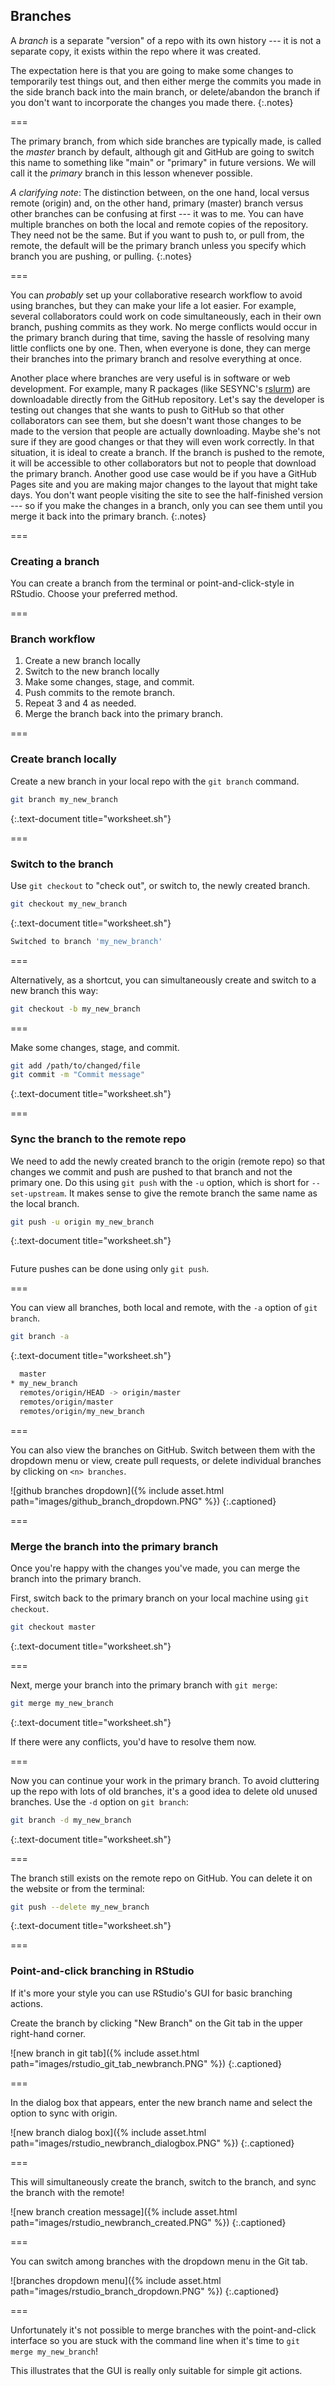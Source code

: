 ---
---

## Branches

A *branch* is a separate "version" of a repo with its own history --- it is not a separate copy, it exists within the repo where it was created.

The expectation here is that you are going to make some changes to temporarily test things out, and then either merge the
commits you made in the side branch back into the main branch, or delete/abandon the branch if you don't want to incorporate
the changes you made there.
{:.notes}

===

The primary branch, from which side branches are typically made, is called the *master* branch by default, although git and
GitHub are going to switch this name to something like "main" or "primary" in future versions. We will call it the *primary*
branch in this lesson whenever possible.

*A clarifying note*: The distinction between, on the one hand, local versus remote (origin) and, on the other hand, primary
(master) branch versus other branches can be confusing at first --- it was to me. You can have multiple branches on both the
local and remote copies of the repository. They need not be the same. But if you want to push to, or pull from, the remote, the
default will be the primary branch unless you specify which branch you are pushing, or pulling.
{:.notes}

===

You can *probably* set up your collaborative research workflow to avoid using branches, but they can make your life a lot
easier. For example, several collaborators could work on code simultaneously, each in their own branch, pushing commits as they
work. No merge conflicts would occur in the primary branch during that time, saving the hassle of resolving many little
conflicts one by one. Then, when everyone is done, they can merge their branches into the primary branch and resolve everything
at once.

Another place where branches are very useful is in software or web development. For example, many R packages (like SESYNC's
[rslurm](https://cyberhelp.sesync.org/rslurm)) are downloadable directly from the GitHub repository. Let's say the developer is
testing out changes that she wants to push to GitHub so that other collaborators can see them, but she doesn't want those
changes to be made to the version that people are actually downloading. Maybe she's not sure if they are good changes or that
they will even work correctly. In that situation, it is ideal to create a branch. If the branch is pushed to the remote, it
will be accessible to other collaborators but not to people that download the primary branch. Another good use case would be if
you have a GitHub Pages site and you are making major changes to the layout that might take days. You don't want people
visiting the site to see the half-finished version --- so if you make the changes in a branch, only you can see them until you
merge it back into the primary branch.
{:.notes}

===

### Creating a branch

You can create a branch from the terminal or point-and-click-style in RStudio. Choose your preferred method.

===

### Branch workflow

1. Create a new branch locally
1. Switch to the new branch locally
1. Make some changes, stage, and commit.
1. Push commits to the remote branch.
1. Repeat 3 and 4 as needed.
1. Merge the branch back into the primary branch.

===

### Create branch locally

Create a new branch in your local repo with the `git branch` command.

~~~bash
git branch my_new_branch
~~~
{:.text-document title="worksheet.sh"}

===

### Switch to the branch

Use `git checkout` to "check out", or switch to, the newly created branch.

~~~bash
git checkout my_new_branch
~~~
{:.text-document title="worksheet.sh"}

~~~bash
Switched to branch 'my_new_branch'
~~~

===

Alternatively, as a shortcut, you can simultaneously create and switch to a new branch this way:

~~~bash
git checkout -b my_new_branch
~~~

===

Make some changes, stage, and commit.

~~~bash
git add /path/to/changed/file
git commit -m "Commit message"
~~~
{:.text-document title="worksheet.sh"}

===

### Sync the branch to the remote repo

We need to add the newly created branch to the origin (remote repo) so that changes we commit and push
are pushed to that branch and not the primary one. Do this using `git push` with the `-u` option,
which is short for `--set-upstream`. It makes sense to give the remote branch the same name as the 
local branch.

~~~bash
git push -u origin my_new_branch
~~~
{:.text-document title="worksheet.sh"}

~~~bash

~~~

Future pushes can be done using only `git push`.

===

You can view all branches, both local and remote, with the `-a` option of `git branch`.

~~~bash
git branch -a
~~~
{:.text-document title="worksheet.sh"}

~~~bash
  master
* my_new_branch
  remotes/origin/HEAD -> origin/master
  remotes/origin/master
  remotes/origin/my_new_branch
~~~

===

You can also view the branches on GitHub. Switch between them with the dropdown menu or 
view, create pull requests, or delete individual branches by clicking on `<n> branches`.

![github branches dropdown]({% include asset.html path="images/github_branch_dropdown.PNG" %})
{:.captioned}


===

### Merge the branch into the primary branch

Once you're happy with the changes you've made, you can merge the branch into the primary branch.

First, switch back to the primary branch on your local machine using `git checkout`.

~~~bash
git checkout master
~~~
{:.text-document title="worksheet.sh"}

===

Next, merge your branch into the primary branch with `git merge`:

~~~bash
git merge my_new_branch
~~~
{:.text-document title="worksheet.sh"}

If there were any conflicts, you'd have to resolve them now.

===

Now you can continue your work in the primary branch. To avoid cluttering up the repo with lots of old branches, 
it's a good idea to delete old unused branches. Use the `-d` option on `git branch`:

~~~bash
git branch -d my_new_branch
~~~
{:.text-document title="worksheet.sh"}

===

The branch still exists on the remote repo on GitHub. You can delete it on the website or from the terminal:

~~~bash
git push --delete my_new_branch
~~~
{:.text-document title="worksheet.sh"}

===

### Point-and-click branching in RStudio

If it's more your style you can use RStudio's GUI for basic branching actions.

Create the branch by clicking "New Branch" on the Git tab in the upper right-hand corner.

![new branch in git tab]({% include asset.html path="images/rstudio_git_tab_newbranch.PNG"  %})
{:.captioned}

===

In the dialog box that appears, enter the new branch name and select the option to 
sync with origin. 

![new branch dialog box]({% include asset.html path="images/rstudio_newbranch_dialogbox.PNG" %})
{:.captioned}

===

This will simultaneously create the branch, switch to the branch, and sync the branch with the remote!

![new branch creation message]({% include asset.html path="images/rstudio_newbranch_created.PNG" %})
{:.captioned}

===

You can switch among branches with the dropdown menu in the Git tab.

![branches dropdown menu]({% include asset.html path="images/rstudio_branch_dropdown.PNG" %})
{:.captioned}

===

Unfortunately it's not possible to merge branches with the point-and-click interface so you are stuck with 
the command line when it's time to `git merge my_new_branch`!

This illustrates that the GUI is really only suitable for simple git actions.

